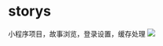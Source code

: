 # storys
小程序项目，故事浏览，登录设置，缓存处理
![](https://github.com/zhaoweidongsundi/storys/tree/master/demo/index.jpg)

